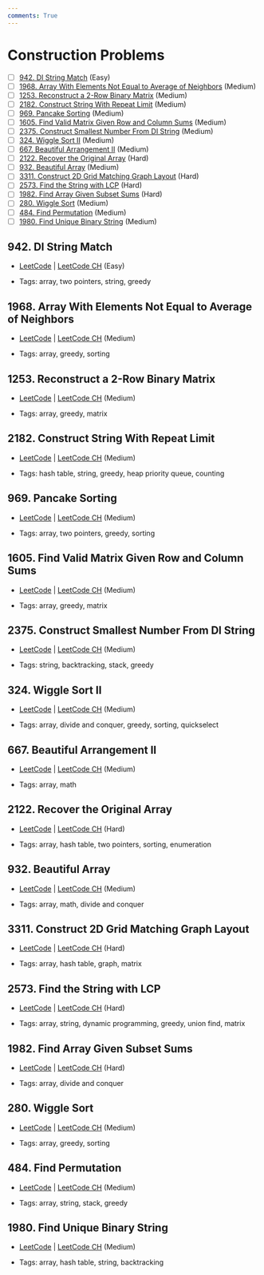 ```yaml
---
comments: True
---
```


# Construction Problems

- [ ] [942. DI String Match](https://leetcode.cn/problems/di-string-match/) (Easy)
- [ ] [1968. Array With Elements Not Equal to Average of Neighbors](https://leetcode.cn/problems/array-with-elements-not-equal-to-average-of-neighbors/) (Medium)
- [ ] [1253. Reconstruct a 2-Row Binary Matrix](https://leetcode.cn/problems/reconstruct-a-2-row-binary-matrix/) (Medium)
- [ ] [2182. Construct String With Repeat Limit](https://leetcode.cn/problems/construct-string-with-repeat-limit/) (Medium)
- [ ] [969. Pancake Sorting](https://leetcode.cn/problems/pancake-sorting/) (Medium)
- [ ] [1605. Find Valid Matrix Given Row and Column Sums](https://leetcode.cn/problems/find-valid-matrix-given-row-and-column-sums/) (Medium)
- [ ] [2375. Construct Smallest Number From DI String](https://leetcode.cn/problems/construct-smallest-number-from-di-string/) (Medium)
- [ ] [324. Wiggle Sort II](https://leetcode.cn/problems/wiggle-sort-ii/) (Medium)
- [ ] [667. Beautiful Arrangement II](https://leetcode.cn/problems/beautiful-arrangement-ii/) (Medium)
- [ ] [2122. Recover the Original Array](https://leetcode.cn/problems/recover-the-original-array/) (Hard)
- [ ] [932. Beautiful Array](https://leetcode.cn/problems/beautiful-array/) (Medium)
- [ ] [3311. Construct 2D Grid Matching Graph Layout](https://leetcode.cn/problems/construct-2d-grid-matching-graph-layout/) (Hard)
- [ ] [2573. Find the String with LCP](https://leetcode.cn/problems/find-the-string-with-lcp/) (Hard)
- [ ] [1982. Find Array Given Subset Sums](https://leetcode.cn/problems/find-array-given-subset-sums/) (Hard)
- [ ] [280. Wiggle Sort](https://leetcode.cn/problems/wiggle-sort/) (Medium)
- [ ] [484. Find Permutation](https://leetcode.cn/problems/find-permutation/) (Medium)
- [ ] [1980. Find Unique Binary String](https://leetcode.cn/problems/find-unique-binary-string/) (Medium)

## 942. DI String Match

-   [LeetCode](https://leetcode.com/problems/di-string-match/) | [LeetCode CH](https://leetcode.cn/problems/di-string-match/) (Easy)

-   Tags: array, two pointers, string, greedy

## 1968. Array With Elements Not Equal to Average of Neighbors

-   [LeetCode](https://leetcode.com/problems/array-with-elements-not-equal-to-average-of-neighbors/) | [LeetCode CH](https://leetcode.cn/problems/array-with-elements-not-equal-to-average-of-neighbors/) (Medium)

-   Tags: array, greedy, sorting

## 1253. Reconstruct a 2-Row Binary Matrix

-   [LeetCode](https://leetcode.com/problems/reconstruct-a-2-row-binary-matrix/) | [LeetCode CH](https://leetcode.cn/problems/reconstruct-a-2-row-binary-matrix/) (Medium)

-   Tags: array, greedy, matrix

## 2182. Construct String With Repeat Limit

-   [LeetCode](https://leetcode.com/problems/construct-string-with-repeat-limit/) | [LeetCode CH](https://leetcode.cn/problems/construct-string-with-repeat-limit/) (Medium)

-   Tags: hash table, string, greedy, heap priority queue, counting

## 969. Pancake Sorting

-   [LeetCode](https://leetcode.com/problems/pancake-sorting/) | [LeetCode CH](https://leetcode.cn/problems/pancake-sorting/) (Medium)

-   Tags: array, two pointers, greedy, sorting

## 1605. Find Valid Matrix Given Row and Column Sums

-   [LeetCode](https://leetcode.com/problems/find-valid-matrix-given-row-and-column-sums/) | [LeetCode CH](https://leetcode.cn/problems/find-valid-matrix-given-row-and-column-sums/) (Medium)

-   Tags: array, greedy, matrix

## 2375. Construct Smallest Number From DI String

-   [LeetCode](https://leetcode.com/problems/construct-smallest-number-from-di-string/) | [LeetCode CH](https://leetcode.cn/problems/construct-smallest-number-from-di-string/) (Medium)

-   Tags: string, backtracking, stack, greedy

## 324. Wiggle Sort II

-   [LeetCode](https://leetcode.com/problems/wiggle-sort-ii/) | [LeetCode CH](https://leetcode.cn/problems/wiggle-sort-ii/) (Medium)

-   Tags: array, divide and conquer, greedy, sorting, quickselect

## 667. Beautiful Arrangement II

-   [LeetCode](https://leetcode.com/problems/beautiful-arrangement-ii/) | [LeetCode CH](https://leetcode.cn/problems/beautiful-arrangement-ii/) (Medium)

-   Tags: array, math

## 2122. Recover the Original Array

-   [LeetCode](https://leetcode.com/problems/recover-the-original-array/) | [LeetCode CH](https://leetcode.cn/problems/recover-the-original-array/) (Hard)

-   Tags: array, hash table, two pointers, sorting, enumeration

## 932. Beautiful Array

-   [LeetCode](https://leetcode.com/problems/beautiful-array/) | [LeetCode CH](https://leetcode.cn/problems/beautiful-array/) (Medium)

-   Tags: array, math, divide and conquer

## 3311. Construct 2D Grid Matching Graph Layout

-   [LeetCode](https://leetcode.com/problems/construct-2d-grid-matching-graph-layout/) | [LeetCode CH](https://leetcode.cn/problems/construct-2d-grid-matching-graph-layout/) (Hard)

-   Tags: array, hash table, graph, matrix

## 2573. Find the String with LCP

-   [LeetCode](https://leetcode.com/problems/find-the-string-with-lcp/) | [LeetCode CH](https://leetcode.cn/problems/find-the-string-with-lcp/) (Hard)

-   Tags: array, string, dynamic programming, greedy, union find, matrix

## 1982. Find Array Given Subset Sums

-   [LeetCode](https://leetcode.com/problems/find-array-given-subset-sums/) | [LeetCode CH](https://leetcode.cn/problems/find-array-given-subset-sums/) (Hard)

-   Tags: array, divide and conquer

## 280. Wiggle Sort

-   [LeetCode](https://leetcode.com/problems/wiggle-sort/) | [LeetCode CH](https://leetcode.cn/problems/wiggle-sort/) (Medium)

-   Tags: array, greedy, sorting

## 484. Find Permutation

-   [LeetCode](https://leetcode.com/problems/find-permutation/) | [LeetCode CH](https://leetcode.cn/problems/find-permutation/) (Medium)

-   Tags: array, string, stack, greedy

## 1980. Find Unique Binary String

-   [LeetCode](https://leetcode.com/problems/find-unique-binary-string/) | [LeetCode CH](https://leetcode.cn/problems/find-unique-binary-string/) (Medium)

-   Tags: array, hash table, string, backtracking
